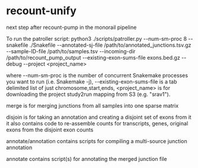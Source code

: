 # recount-unify
next step after recount-pump in the monorail pipeline

To run the patroller script:
    python3 ./scripts/patroller.py --num-sm-proc 8 --snakefile ./Snakefile --annotated-sj-file /path/to/annotated_junctions.tsv.gz --sample-ID-file /path/to/samples.tsv --incoming-dir /path/to/recount_pump_output --existing-exon-sums-file exons.bed.gz --debug --project <project_name>

where --num-sm-proc is the number of concurrent Snakemake processes you want to run (i.e. Snakemake -j),
--existing-exon-sums-file is a tab delimited list of just chromosome,start,ends,
<project_name> is for downloading the project study2run mapping from S3 (e.g. "srav1").


merge is for merging junctions from all samples into one sparse matrix

disjoin is for taking an annotation and creating a disjoint set of exons from it
it also contains code to re-assemble counts for transcripts, genes, original exons from the disjoint exon counts

annotate/annotation contains scripts for compiling a multi-source junction annotation

annotate contains script(s) for annotating the merged junction file
